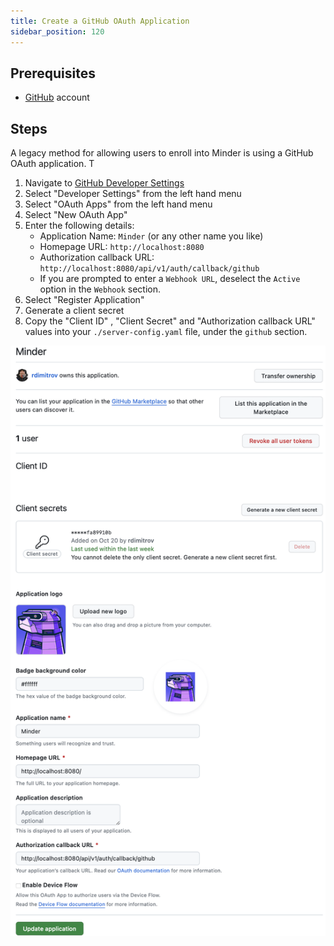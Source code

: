 ```yaml
---
title: Create a GitHub OAuth Application 
sidebar_position: 120
---
```



## Prerequisites

- [GitHub](https://github.com) account

## Steps


A legacy method for allowing users to enroll into Minder is using a GitHub OAuth application. T

1. Navigate to [GitHub Developer Settings](https://github.com/settings/profile)
2. Select "Developer Settings" from the left hand menu
3. Select "OAuth Apps" from the left hand menu
4. Select "New OAuth App"
5. Enter the following details:
   - Application Name: `Minder` (or any other name you like)
   - Homepage URL: `http://localhost:8080`
   - Authorization callback URL: `http://localhost:8080/api/v1/auth/callback/github`
   - If you are prompted to enter a `Webhook URL`, deselect the `Active` option in the `Webhook` section.
6. Select "Register Application"
7. Generate a client secret
7. Copy the "Client ID" , "Client Secret" and "Authorization callback URL" values
   into your `./server-config.yaml` file, under the `github` section.

![github oauth2 page](./images/minder-server-oauth.png)
